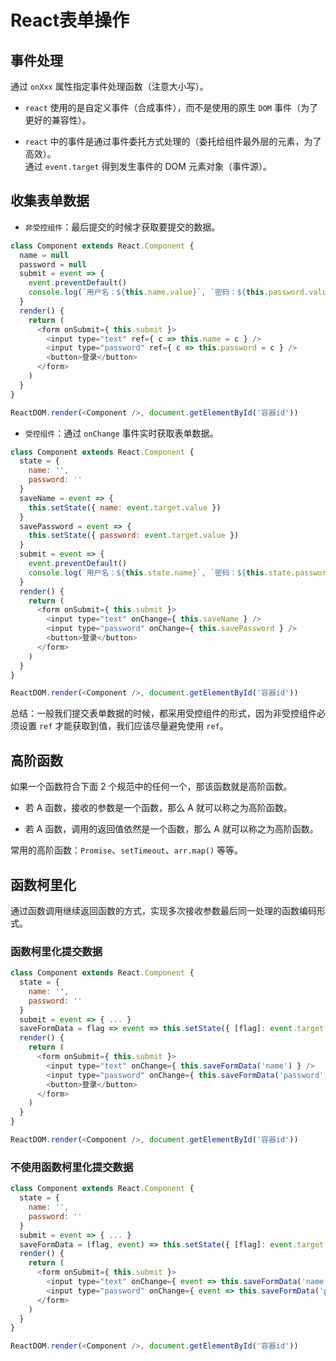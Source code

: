 # React表单操作

## 事件处理

通过 `onXxx` 属性指定事件处理函数（注意大小写）。

- `react` 使用的是自定义事件（合成事件），而不是使用的原生 `DOM` 事件（为了更好的兼容性）。

- `react` 中的事件是通过事件委托方式处理的（委托给组件最外层的元素，为了高效）。  
通过 `event.target` 得到发生事件的 DOM 元素对象（事件源）。

## 收集表单数据

- `非受控组件`：最后提交的时候才获取要提交的数据。

```js
class Component extends React.Component {
  name = null
  password = null
  submit = event => {
    event.preventDefault()
    console.log(`用户名：${this.name.value}`, `密码：${this.password.value}`)
  }
  render() {
    return (
      <form onSubmit={ this.submit }>
        <input type="text" ref={ c => this.name = c } />
        <input type="password" ref={ c => this.password = c } />
        <button>登录</button>
      </form>
    )
  }
}

ReactDOM.render(<Component />, document.getElementById('容器id'))
```

- `受控组件`：通过 `onChange` 事件实时获取表单数据。

```js
class Component extends React.Component {
  state = {
    name: '',
    password: ''
  }
  saveName = event => {
    this.setState({ name: event.target.value })
  }
  savePassword = event => {
    this.setState({ password: event.target.value })
  }
  submit = event => {
    event.preventDefault()
    console.log(`用户名：${this.state.name}`, `密码：${this.state.password}`)
  }
  render() {
    return (
      <form onSubmit={ this.submit }>
        <input type="text" onChange={ this.saveName } />
        <input type="password" onChange={ this.savePassword } />
        <button>登录</button>
      </form>
    )
  }
}

ReactDOM.render(<Component />, document.getElementById('容器id'))
```

总结：一般我们提交表单数据的时候，都采用受控组件的形式，因为非受控组件必须设置 `ref` 才能获取到值，我们应该尽量避免使用 `ref`。

## 高阶函数

如果一个函数符合下面 2 个规范中的任何一个，那该函数就是高阶函数。

- 若 A 函数，接收的参数是一个函数，那么 A 就可以称之为高阶函数。

- 若 A 函数，调用的返回值依然是一个函数，那么 A 就可以称之为高阶函数。

常用的高阶函数：`Promise`、`setTimeout`、`arr.map()` 等等。

## 函数柯里化

通过函数调用继续返回函数的方式，实现多次接收参数最后同一处理的函数编码形式。

### 函数柯里化提交数据

```js
class Component extends React.Component {
  state = {
    name: '',
    password: ''
  }
  submit = event => { ... }
  saveFormData = flag => event => this.setState({ [flag]: event.target.value })
  render() {
    return (
      <form onSubmit={ this.submit }>
        <input type="text" onChange={ this.saveFormData('name') } />
        <input type="password" onChange={ this.saveFormData('password') } />
        <button>登录</button>
      </form>
    )
  }
}

ReactDOM.render(<Component />, document.getElementById('容器id'))
```

### 不使用函数柯里化提交数据

```js
class Component extends React.Component {
  state = {
    name: '',
    password: ''
  }
  submit = event => { ... }
  saveFormData = (flag, event) => this.setState({ [flag]: event.target.value })
  render() {
    return (
      <form onSubmit={ this.submit }>
        <input type="text" onChange={ event => this.saveFormData('name', event) } />
        <input type="password" onChange={ event => this.saveFormData('password', event) } />
      </form>
    )
  }
}

ReactDOM.render(<Component />, document.getElementById('容器id'))
```
